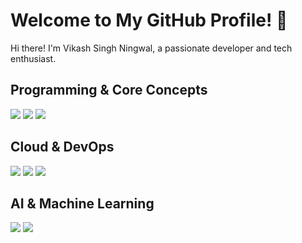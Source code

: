 # Welcome to My GitHub Profile! 👋
Hi there! I'm Vikash Singh Ningwal, a passionate developer and tech enthusiast.
## Programming & Core Concepts
<p align="left">
<img src="https://img.shields.io/badge/Python-3776-AB?style=for-the-badge&logo=python&logoColor=white" />
<img src="https://img.shields.io/badge/Flask-000000?style=for-the-badge&logo=flask&logoColor=white" />
<img src="https://img.shields.io/badge/SQL-4479A1?style=for-the-badge&logo=mysql&logoColor=white" />
</p>

## Cloud & DevOps
<p align="left">
<img src="https://img.shields.io/badge/AWS-232F3E?style=for-the-badge&logo=amazon-aws&logoColor=white" />
<img src="https://img.shields.io/badge/Google%20Cloud-4285F4?style=for-the-badge&logo=google-cloud&logoColor=white" />
<img src="https://img.shields.io/badge/Docker-2496ED?style=for-the-badge&logo=docker&logoColor=white" />
</p>

## AI & Machine Learning
<p align="left">
<img src="https://img.shields.io/badge/TensorFlow-FF6000?style=for-the-badge&logo=tensorflow&logoColor=white" />
<img src="https://img.shields.io/badge/PyTorch-EE4C2C?style=for-the-badge&logo=pytorch&logoColor=white" />
</p>
